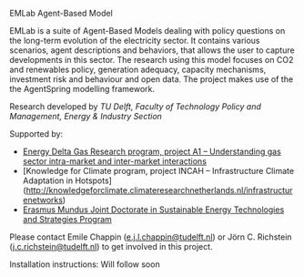 EMLab Agent-Based Model

EMLab is a suite of Agent-Based Models dealing with policy questions on the long-term evolution of the electricity sector. It contains various scenarios, agent descriptions and behaviors, that allows the user to capture developments in this sector. The research using this model focuses on CO2 and renewables policy, generation adequacy, capacity mechanisms, investment risk and behaviour and open data. The project makes use of the the AgentSpring modelling framework.

Research developed by *TU Delft, Faculty of Technology Policy and Management, Energy & Industry Section*


Supported by:
* [Energy Delta Gas Research program, project A1 – Understanding gas sector intra-market and inter-market interactions](http://www.edgar-program.com/nl/projects/A1)
* [Knowledge for Climate program, project INCAH – Infrastructure Climate Adaptation in Hotspots] (http://knowledgeforclimate.climateresearchnetherlands.nl/infrastructurenetworks)
* [Erasmus Mundus Joint Doctorate in Sustainable Energy Technologies and Strategies Program](http://www.upcomillas.es/estudios/estu_doct_SETS.aspx)


Please contact Emile Chappin (e.j.l.chappin@tudelft.nl) or Jörn C. Richstein (j.c.richstein@tudelft.nl) to get involved in this project.

Installation instructions:
Will follow soon
